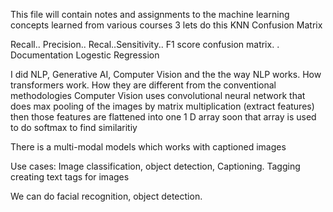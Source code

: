 This file will contain notes and assignments to the machine learning concepts learned from various courses
3
lets do this
KNN
Confusion Matrix

Recall.. Precision.. Recal..Sensitivity.. F1 score
confusion matrix. .
Documentation
Logestic Regression

I did NLP, Generative AI, Computer Vision and the the way NLP works. How transformers work. How they are different from the conventional methodologies
Computer Vision uses convolutional neural network that does max pooling of the images by matrix multiplication (extract features) then those features are flattened into one 1 D array soon that array is used to do softmax to find similaritiy

There is a multi-modal models which works with captioned images 

Use cases: Image classification, object detection, Captioning. Tagging creating text tags for images

We can do facial recognition, object detection. 
